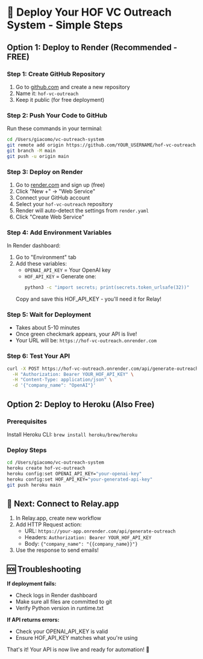 # 🚀 Deploy Your HOF VC Outreach System - Simple Steps

## Option 1: Deploy to Render (Recommended - FREE)

### Step 1: Create GitHub Repository
1. Go to [github.com](https://github.com) and create a new repository
2. Name it: `hof-vc-outreach`
3. Keep it public (for free deployment)

### Step 2: Push Your Code to GitHub
Run these commands in your terminal:
```bash
cd /Users/giacomo/vc-outreach-system
git remote add origin https://github.com/YOUR_USERNAME/hof-vc-outreach.git
git branch -M main
git push -u origin main
```

### Step 3: Deploy on Render
1. Go to [render.com](https://render.com) and sign up (free)
2. Click "New +" → "Web Service"
3. Connect your GitHub account
4. Select your `hof-vc-outreach` repository
5. Render will auto-detect the settings from `render.yaml`
6. Click "Create Web Service"

### Step 4: Add Environment Variables
In Render dashboard:
1. Go to "Environment" tab
2. Add these variables:
   - `OPENAI_API_KEY` = Your OpenAI key
   - `HOF_API_KEY` = Generate one: 
     ```bash
     python3 -c "import secrets; print(secrets.token_urlsafe(32))"
     ```
   Copy and save this HOF_API_KEY - you'll need it for Relay!

### Step 5: Wait for Deployment
- Takes about 5-10 minutes
- Once green checkmark appears, your API is live!
- Your URL will be: `https://hof-vc-outreach.onrender.com`

### Step 6: Test Your API
```bash
curl -X POST https://hof-vc-outreach.onrender.com/api/generate-outreach \
  -H "Authorization: Bearer YOUR_HOF_API_KEY" \
  -H "Content-Type: application/json" \
  -d '{"company_name": "OpenAI"}'
```

## Option 2: Deploy to Heroku (Also Free)

### Prerequisites
Install Heroku CLI: `brew install heroku/brew/heroku`

### Deploy Steps
```bash
cd /Users/giacomo/vc-outreach-system
heroku create hof-vc-outreach
heroku config:set OPENAI_API_KEY="your-openai-key"
heroku config:set HOF_API_KEY="your-generated-api-key"
git push heroku main
```

## 🎯 Next: Connect to Relay.app

1. In Relay.app, create new workflow
2. Add HTTP Request action:
   - URL: `https://your-app.onrender.com/api/generate-outreach`
   - Headers: `Authorization: Bearer YOUR_HOF_API_KEY`
   - Body: `{"company_name": "{{company_name}}"}`
3. Use the response to send emails!

## 🆘 Troubleshooting

**If deployment fails:**
- Check logs in Render dashboard
- Make sure all files are committed to git
- Verify Python version in runtime.txt

**If API returns errors:**
- Check your OPENAI_API_KEY is valid
- Ensure HOF_API_KEY matches what you're using

That's it! Your API is now live and ready for automation! 🎉 